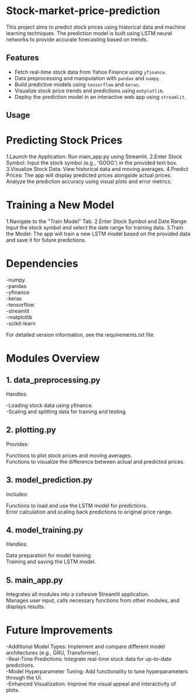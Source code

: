 # Stock-market-price-prediction

This project aims to predict stock prices using historical data and machine learning techniques. The prediction model is built using LSTM neural networks to provide accurate forecasting based on trends.

## Features

- Fetch real-time stock data from Yahoo Finance using `yfinance`.
- Data preprocessing and manipulation with `pandas` and `numpy`.
- Build predictive models using `tensorflow` and `keras`.
- Visualize stock price trends and predictions using `matplotlib`.
- Deploy the prediction model in an interactive web app using `streamlit`.
  

## Usage

# Predicting Stock Prices
1.Launch the Application: Run main_app.py using Streamlit.
2.Enter Stock Symbol: Input the stock symbol (e.g., 'GOOG') in the provided text box.
3.Visualize Stock Data: View historical data and moving averages.
4.Predict Prices: The app will display predicted prices alongside actual prices. Analyze the prediction accuracy using visual plots and error metrics.

# Training a New Model
1.Navigate to the "Train Model" Tab.
2.Enter Stock Symbol and Date Range: Input the stock symbol and select the date range for training data.
3.Train the Model: The app will train a new LSTM model based on the provided data and save it for future predictions.

# Dependencies
-numpy<br>
-pandas<br>
-yfinance<br>
-keras<br>
-tensorflow<br>
-streamlit<br>
-matplotlib<br>
-scikit-learn<br>

For detailed version information, see the requirements.txt file.


# Modules Overview

## 1. data_preprocessing.py

Handles:

-Loading stock data using yfinance.<br>
-Scaling and splitting data for training and testing.

## 2. plotting.py

Provides:

Functions to plot stock prices and moving averages.<br>
Functions to visualize the difference between actual and predicted prices.

## 3. model_prediction.py

Includes:

Functions to load and use the LSTM model for predictions.<br>
Error calculation and scaling back predictions to original price range.

## 4. model_training.py

Handles:

Data preparation for model training.<br>
Training and saving the LSTM model.

## 5. main_app.py

Integrates all modules into a cohesive Streamlit application.<br>
Manages user input, calls necessary functions from other modules, and displays results.


# Future Improvements
-Additional Model Types: Implement and compare different model architectures (e.g., GRU, Transformer).<br>
-Real-Time Predictions: Integrate real-time stock data for up-to-date predictions.<br>
-Model Hyperparameter Tuning: Add functionality to tune hyperparameters through the UI.<br>
-Enhanced Visualization: Improve the visual appeal and interactivity of plots.








